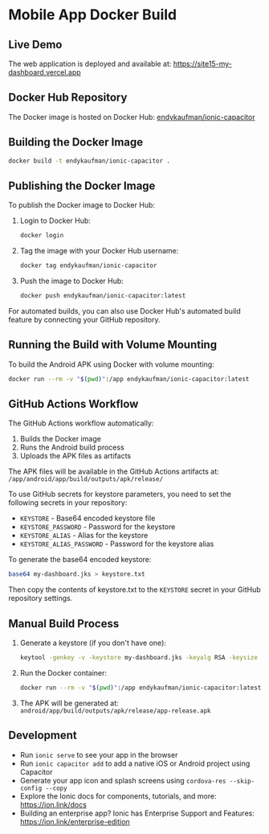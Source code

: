 # Mobile App Docker Build

## Live Demo

The web application is deployed and available at: https://site15-my-dashboard.vercel.app

## Docker Hub Repository

The Docker image is hosted on Docker Hub:
[endykaufman/ionic-capacitor](https://hub.docker.com/repository/docker/endykaufman/ionic-capacitor/tags/latest)

## Building the Docker Image

```bash
docker build -t endykaufman/ionic-capacitor .
```

## Publishing the Docker Image

To publish the Docker image to Docker Hub:

1. Login to Docker Hub:
   ```bash
   docker login
   ```

2. Tag the image with your Docker Hub username:
   ```bash
   docker tag endykaufman/ionic-capacitor
   ```

3. Push the image to Docker Hub:
   ```bash
   docker push endykaufman/ionic-capacitor:latest
   ```

For automated builds, you can also use Docker Hub's automated build feature by connecting your GitHub repository.

## Running the Build with Volume Mounting

To build the Android APK using Docker with volume mounting:

```bash
docker run --rm -v "$(pwd)":/app endykaufman/ionic-capacitor:latest
```

## GitHub Actions Workflow

The GitHub Actions workflow automatically:
1. Builds the Docker image
2. Runs the Android build process
3. Uploads the APK files as artifacts

The APK files will be available in the GitHub Actions artifacts at:
`/app/android/app/build/outputs/apk/release/`

To use GitHub secrets for keystore parameters, you need to set the following secrets in your repository:
- `KEYSTORE` - Base64 encoded keystore file
- `KEYSTORE_PASSWORD` - Password for the keystore
- `KEYSTORE_ALIAS` - Alias for the keystore
- `KEYSTORE_ALIAS_PASSWORD` - Password for the keystore alias

To generate the base64 encoded keystore:
```bash
base64 my-dashboard.jks > keystore.txt
```

Then copy the contents of keystore.txt to the `KEYSTORE` secret in your GitHub repository settings.

## Manual Build Process

1. Generate a keystore (if you don't have one):
   ```bash
   keytool -genkey -v -keystore my-dashboard.jks -keyalg RSA -keysize 2048 -storepass 12345678 -keypass 12345678 -validity 10000 -alias my-dashboard -dname "CN=Ilshat Khamitov, OU=My Dashboard, O=Site15, L=Ufa, ST=Unknown, C=ru"
   ```

2. Run the Docker container:
   ```bash
   docker run --rm -v "$(pwd)":/app endykaufman/ionic-capacitor:latest
   ```

3. The APK will be generated at:
   `android/app/build/outputs/apk/release/app-release.apk`

## Development

- Run `ionic serve` to see your app in the browser
- Run `ionic capacitor add` to add a native iOS or Android project using Capacitor
- Generate your app icon and splash screens using `cordova-res --skip-config --copy`
- Explore the Ionic docs for components, tutorials, and more: https://ion.link/docs
- Building an enterprise app? Ionic has Enterprise Support and Features: https://ion.link/enterprise-edition